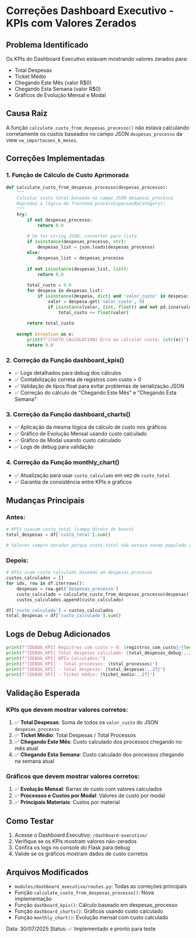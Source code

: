 # Correções Dashboard Executivo - KPIs com Valores Zerados

## Problema Identificado
Os KPIs do Dashboard Executivo estavam mostrando valores zerados para:
- Total Despesas
- Ticket Médio  
- Chegando Este Mês (valor R$0)
- Chegando Esta Semana (valor R$0)
- Gráficos de Evolução Mensal e Modal

## Causa Raiz
A função `calculate_custo_from_despesas_processo()` não estava calculando corretamente os custos baseados no campo JSON `despesas_processo` da view `vw_importacoes_6_meses`.

## Correções Implementadas

### 1. Função de Cálculo de Custo Aprimorada
```python
def calculate_custo_from_despesas_processo(despesas_processo):
    """
    Calcular custo total baseado no campo JSON despesas_processo
    Reproduz a lógica do frontend processExpensesByCategory()
    """
    try:
        if not despesas_processo:
            return 0.0
        
        # Se for string JSON, converter para lista
        if isinstance(despesas_processo, str):
            despesas_list = json.loads(despesas_processo)
        else:
            despesas_list = despesas_processo
        
        if not isinstance(despesas_list, list):
            return 0.0
        
        total_custo = 0.0
        for despesa in despesas_list:
            if isinstance(despesa, dict) and 'valor_custo' in despesa:
                valor = despesa.get('valor_custo', 0)
                if isinstance(valor, (int, float)) and not pd.isna(valor):
                    total_custo += float(valor)
        
        return total_custo
        
    except Exception as e:
        print(f"[CUSTO_CALCULATION] Erro ao calcular custo: {str(e)}")
        return 0.0
```

### 2. Correção da Função dashboard_kpis()
- ✅ Logs detalhados para debug dos cálculos
- ✅ Contabilização correta de registros com custo > 0
- ✅ Validação de tipos float para evitar problemas de serialização JSON
- ✅ Correção do cálculo de "Chegando Este Mês" e "Chegando Esta Semana"

### 3. Correção da Função dashboard_charts()
- ✅ Aplicação da mesma lógica de cálculo de custo nos gráficos
- ✅ Gráfico de Evolução Mensal usando custo calculado
- ✅ Gráfico de Modal usando custo calculado
- ✅ Logs de debug para validação

### 4. Correção da Função monthly_chart()
- ✅ Atualização para usar `custo_calculado` em vez de `custo_total`
- ✅ Garantia de consistência entre KPIs e gráficos

## Mudanças Principais

### Antes:
```python
# KPIs usavam custo_total (campo direto do banco)
total_despesas = df['custo_total'].sum()

# Valores sempre zerados porque custo_total não estava sendo populado corretamente
```

### Depois:
```python
# KPIs usam custo calculado baseado em despesas_processo
custos_calculados = []
for idx, row in df.iterrows():
    despesas = row.get('despesas_processo')
    custo_calculado = calculate_custo_from_despesas_processo(despesas)
    custos_calculados.append(custo_calculado)

df['custo_calculado'] = custos_calculados
total_despesas = df['custo_calculado'].sum()
```

## Logs de Debug Adicionados

```python
print(f"[DEBUG_KPI] Registros com custo > 0: {registros_com_custo}/{len(df)}")
print(f"[DEBUG_KPI] Total despesas calculado: {total_despesas_debug:,.2f}")
print(f"[DEBUG_KPI] KPIs Calculados:")
print(f"[DEBUG_KPI] - Total processos: {total_processos}")
print(f"[DEBUG_KPI] - Total despesas: {total_despesas:,.2f}")
print(f"[DEBUG_KPI] - Ticket médio: {ticket_medio:,.2f}")
```

## Validação Esperada

### KPIs que devem mostrar valores corretos:
1. ✅ **Total Despesas**: Soma de todos os `valor_custo` do JSON `despesas_processo`
2. ✅ **Ticket Médio**: Total Despesas / Total Processos
3. ✅ **Chegando Este Mês**: Custo calculado dos processos chegando no mês atual
4. ✅ **Chegando Esta Semana**: Custo calculado dos processos chegando na semana atual

### Gráficos que devem mostrar valores corretos:
1. ✅ **Evolução Mensal**: Barras de custo com valores calculados
2. ✅ **Processos e Custos por Modal**: Valores de custo por modal
3. ✅ **Principais Materiais**: Custos por material

## Como Testar

1. Acesse o Dashboard Executivo: `/dashboard-executivo/`
2. Verifique se os KPIs mostram valores não-zerados
3. Confira os logs no console do Flask para debug
4. Valide se os gráficos mostram dados de custo corretos

## Arquivos Modificados

- `modules/dashboard_executivo/routes.py`: Todas as correções principais
- Função `calculate_custo_from_despesas_processo()`: Nova implementação
- Função `dashboard_kpis()`: Cálculo baseado em despesas_processo
- Função `dashboard_charts()`: Gráficos usando custo calculado
- Função `monthly_chart()`: Evolução mensal com custo calculado

Data: 30/07/2025
Status: ✅ Implementado e pronto para teste
